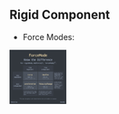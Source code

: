 ## Rigid Component
- Force Modes:
<img src="https://github.com/dvcdung/unity_learning_materials/blob/master/force-modes.png" alt="forcemodes" width="100"/>
